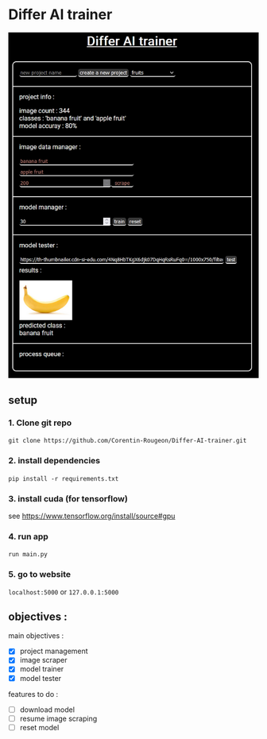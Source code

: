 # Differ AI trainer

![img.png](readme_resource/img.png)

## setup

### 1. Clone git repo

`git clone https://github.com/Corentin-Rougeon/Differ-AI-trainer.git`

### 2. install dependencies

`pip install -r requirements.txt`

### 3. install cuda (for tensorflow)

see
https://www.tensorflow.org/install/source#gpu

### 4. run app

`run main.py`

### 5. go to website

`localhost:5000` or
`127.0.0.1:5000`

## objectives :

main objectives :
- [X] project management
- [X] image scraper
- [X] model trainer
- [X] model tester

features to do :
- [ ] download model
- [ ] resume image scraping
- [ ] reset model